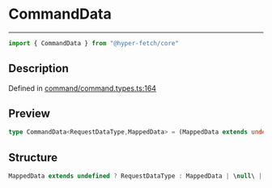 

# CommandData

<div class="api-docs__separator">

---

</div><div class="api-docs__import">

```ts
import { CommandData } from "@hyper-fetch/core"
```

</div><div class="api-docs__section">

## Description

</div><div class="api-docs__description"><span class="api-docs__do-not-parse">



</span></div><p class="api-docs__definition">

Defined in [command/command.types.ts:164](https://github.com/BetterTyped/hyper-fetch/blob/3fe127e9/packages/core/src/command/command.types.ts#L164)

</p><div class="api-docs__section">

## Preview

</div><div class="api-docs__preview type single">

```ts
type CommandData<RequestDataType,MappedData> = (MappedData extends undefined ? RequestDataType : MappedData) | NegativeTypes;
```

</div><div class="api-docs__section">

## Structure

</div><div class="api-docs__returns">

```ts
MappedData extends undefined ? RequestDataType : MappedData | \null\ | \undefined\
```

</div>